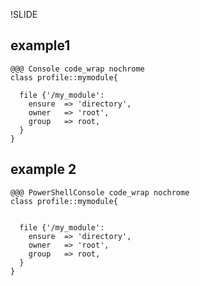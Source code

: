 !SLIDE

## example1

    @@@ Console code_wrap nochrome
    class profile::mymodule{ 
        
      file {'/my_module':
        ensure  => 'directory',
        owner   => 'root',
        group   => root,
      }
    }

## example 2

    @@@ PowerShellConsole code_wrap nochrome
    class profile::mymodule{ 
      
        
      file {'/my_module':
        ensure  => 'directory',
        owner   => 'root',
        group   => root,
      }
    }